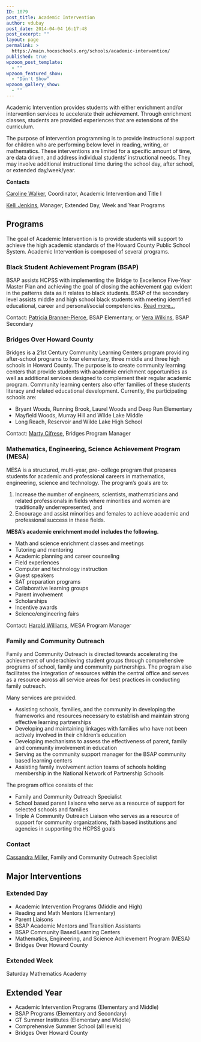 ```yaml
---
ID: 1079
post_title: Academic Intervention
author: vdubay
post_date: 2014-04-04 16:17:48
post_excerpt: ""
layout: page
permalink: >
  https://main.hocoschools.org/schools/academic-intervention/
published: true
wpzoom_post_template:
  - ""
wpzoom_featured_show:
  - "Don't Show"
wpzoom_gallery_show:
  - ""
---
```

<p>Academic Intervention provides students with either enrichment and/or intervention services to accelerate their achievement. Through enrichment classes, students are provided experiences that are extensions of the curriculum.</p>

<p>The purpose of intervention programming is to provide instructional support for children who are performing below level in reading, writing, or mathematics. These interventions are limited for a specific amount of time, are data driven, and address individual students’ instructional needs. They may involve additional instructional time during the school day, after school, or extended day/week/year.</p>

<p><strong>Contacts</strong></p>

<p><a href="mailto:caroline_walker@hcpss.org?subject=Web site inquiry">Caroline Walker</a>, Coordinator, Academic Intervention and Title I</p>

<p><a href="mailto:kelli_jenkins@hcpss.org">Kelli Jenkins</a>, Manager, Extended Day, Week and Year Programs</p>

<h2>Programs</h2>

<p>The goal of Academic Intervention is to provide students will support to achieve the high academic standards of the Howard County Public School System. Academic Intervention is composed of several programs.

<h3>Black Student Achievement Program (BSAP)</h3>

<p>BSAP assists HCPSS with implementing the Bridge to Excellence Five-Year Master Plan and achieving the goal of closing the achievement gap evident in the patterns data as it relates to black students. BSAP of the secondary level assists middle and high school black students with meeting identified educational, career and personal/social competencies. <a href="/schools/bsap/"> Read more...</a></p>

<p>Contact: <a href="mailto:patricia_branner-pierce@hcpss.org?subject=Web site inquiry"> Patricia Branner-Pierce</a>, BSAP Elementary, or <a href="mailto:vera_wilkins@hcpss.org?subject=Web site inquiry"> Vera Wilkins</a>, BSAP Secondary</p>

<h3>Bridges Over Howard County</h3>
Bridges is a 21st Century Community Learning Centers program providing after-school programs to four elementary, three middle and three high schools in Howard County. The purpose is to create community learning centers that provide students with academic enrichment opportunities as well as additional services designed to complement their regular academic program. Community learning centers also offer families of these students literacy and related educational development. Currently, the participating schools are:</p>

<ul>
  <li>Bryant Woods, Running Brook, Laurel Woods and Deep Run Elementary</li>
  <li>Mayfield Woods, Murray Hill and Wilde Lake Middle</li>
  <li>Long Reach, Reservoir and Wilde Lake High School</li>
</ul>

<p>Contact: <a href="mailto:marty_cifrese@hcpss.org?subject=Web site inquiry"> Marty Cifrese</a>, Bridges Program Manager</p>

<h3>Mathematics, Engineering, Science Achievement Program (MESA)</h3>

<p>MESA is a structured, multi-year, pre- college program that prepares students for academic and professional careers in mathematics, engineering, science and technology. The program’s goals are to:</p>

<ol>
  <li>Increase the number of engineers, scientists, mathematicians and related professionals in fields where minorities and women are traditionally underrepresented, and

  <li>Encourage and assist minorities and females to achieve academic and professional success in these fields.</li>
</ol>

<p><strong>MESA’s academic enrichment model includes the following.</strong></p>

<ul>
  <li>Math and science enrichment classes and meetings</li>
  <li>Tutoring and mentoring</li>
  <li>Academic planning and career counseling</li>
  <li>Field experiences</li>
  <li>Computer and technology instruction</li>
  <li>Guest speakers</li>
  <li>SAT preparation programs</li>
  <li>Collaborative learning groups</li>
  <li>Parent involvement</li>
  <li>Scholarships</li>
  <li>Incentive awards</li>
  <li>Science/engineering fairs</li>
</ul>

<p>Contact: <a href="mailto:harold_williams@hcpss.org?subject=Web site inquiry"> Harold Williams</a>, MESA Program Manager</p>

<h3>Family and Community Outreach</h3>

<p>Family and Community Outreach is directed towards accelerating the achievement of underachieving student groups through comprehensive programs of school, family and community partnerships. The program also facilitates the integration of resources within the central office and serves as a resource across all service areas for best practices in conducting family outreach.</p>

<p>Many services are provided.</p>

<ul>
  <li>Assisting schools, families, and the community in developing the frameworks and resources necessary to establish and maintain strong effective learning partnerships</li>
  <li>Developing and maintaining linkages with families who have not been actively involved in their children’s education</li>
  <li>Developing mechanisms to assess the effectiveness of parent, family and community involvement in education</li>
  <li>Serving as the community support manager for the BSAP community based learning centers</li>
  <li>Assisting family involvement action teams of schools holding membership in the National Network of Partnership Schools</li>
</ul>

<p>The program office consists of the:</p>

<ul>
  <li>Family and Community Outreach Specialist</li>
  <li>School based parent liaisons who serve as a resource of support for selected schools and families</li>
  <li>Triple A Community Outreach Liaison who serves as a resource of support for community organizations, faith based institutions and agencies in supporting the HCPSS goals</li>
</ul>

<h3>Contact</h3>

<p><a href="mailto:cassandra_miller@hcpss.org">Cassandra Miller</a>, Family and Community Outreach Specialist</p>

<h2>Major Interventions</h2>

<h3>Extended Day</h3>

<ul>
  <li>Academic Intervention Programs (Middle and High)</li>
  <li>Reading and Math Mentors (Elementary)</li>
  <li>Parent Liaisons</li>
  <li>BSAP Academic Mentors and Transition Assistants</li>
  <li>BSAP Community Based Learning Centers</li>
  <li>Mathematics, Engineering, and Science Achievement Program (MESA)</li>
  <li>Bridges Over Howard County</li>
</ul>

<h3>Extended Week</h3>

<p>Saturday Mathematics Academy</p>

<h2>Extended Year</h2>

<ul>
  <li>Academic Intervention Programs (Elementary and Middle)</li>
  <li>BSAP Programs (Elementary and Secondary)</li>
  <li>GT Summer Institutes (Elementary and Middle)</li>
  <li>Comprehensive Summer School (all levels)</li>
  <li>Bridges Over Howard County</li>
</ul>